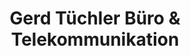 ---
title: "Gerd Tüchler Büro & Telekommunikation"
url: /stadtbergen/gerd-tuechler-buero-und-telekommunikation/
shop: Handy
---